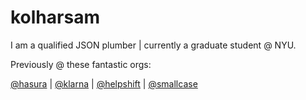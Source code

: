 # kolharsam

I am a qualified JSON plumber | currently a graduate student @ NYU.

Previously @ these fantastic orgs:  

[@hasura](https://github.com/hasura) | [@klarna](https://github.com/klarna) | [@helpshift](https://github.com/helpshift) | [@smallcase](https://github.com/smallcase)

